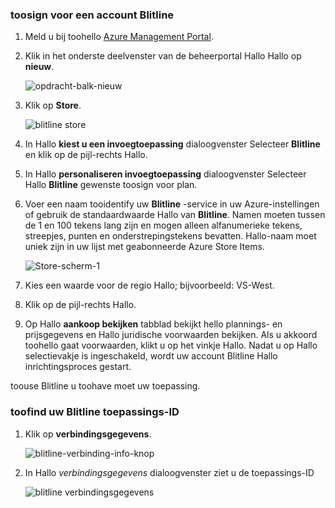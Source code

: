 
### <a name="toosign-up-for-a-blitline-account"></a>toosign voor een account Blitline
1. Meld u bij toohello [Azure Management Portal](https://manage.windowsazure.com/).
2. Klik in het onderste deelvenster van de beheerportal Hallo Hallo op **nieuw**.
   
    ![opdracht-balk-nieuw][command-bar-new]
3. Klik op **Store**.
   
    ![blitline store][blitline-store]
4. In Hallo **kiest u een invoegtoepassing** dialoogvenster Selecteer **Blitline** en klik op de pijl-rechts Hallo.
5. In Hallo **personaliseren invoegtoepassing** dialoogvenster Selecteer Hallo **Blitline** gewenste toosign voor plan.
6. Voer een naam tooidentify uw **Blitline** -service in uw Azure-instellingen of gebruik de standaardwaarde Hallo van **Blitline**. Namen moeten tussen de 1 en 100 tekens lang zijn en mogen alleen alfanumerieke tekens, streepjes, punten en onderstrepingstekens bevatten. Hallo-naam moet uniek zijn in uw lijst met geabonneerde Azure Store Items.
   
    ![Store-scherm-1][store-screen-1]
7. Kies een waarde voor de regio Hallo; bijvoorbeeld: VS-West. 
8. Klik op de pijl-rechts Hallo.
9. Op Hallo **aankoop bekijken** tabblad bekijkt hello plannings- en prijsgegevens en Hallo juridische voorwaarden bekijken. Als u akkoord toohello gaat voorwaarden, klikt u op het vinkje Hallo. Nadat u op Hallo selectievakje is ingeschakeld, wordt uw account Blitline Hallo inrichtingsproces gestart. 

toouse Blitline u toohave moet uw toepassing.

### <a name="toofind-your-blitline-application-id"></a>toofind uw Blitline toepassings-ID
1. Klik op **verbindingsgegevens**.
   
    ![blitline-verbinding-info-knop][blitline-connection-info-button]
2. In Hallo *verbindingsgegevens* dialoogvenster ziet u de toepassings-ID
   
    ![blitline verbindingsgegevens][blitline-connection-info]

<!--images-->

[command-bar-new]: ./media/blitline-signup/blitline_bar_new.png
[blitline-store]: ./media/blitline-signup/blitline_offerings_store.png
[store-screen-1]: ./media/blitline-signup/blitline_purchase.jpg
[blitline-connection-info-button]: ./media/blitline-signup/blitline_connection_info_button.png
[blitline-connection-info]: ./media/blitline-signup/blitline_connection_info_screen.jpg

